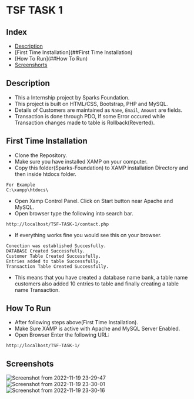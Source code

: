 # TSF TASK 1

## Index
- [Description](#Description)
- [First Time Installation](##First Time Installation)
- [How To Run](##How To Run)
- [Screenshorts](#Screenshorts)

## Description
- This a Internship project by Sparks Foundation.
- This project is built on HTML/CSS, Bootstrap, PHP and MySQL.
- Details of Customers are maintained as `Name`, `Email`, `Amount` are fields.
- Transaction is done through PDO, If some Error occured while Transaction changes made to table is Rollback(Reverted).  

## First Time Installation
- Clone the Repository.
- Make sure you have installed XAMP on your computer.
- Copy this folder(Sparks-Foundation) to XAMP installation Directory and then inside htdocs folder.

```
For Example
C:\xampp\htdocs\
```
- Open Xamp Control Panel. Click on Start button near Apache and MySQL.
- Open browser type the following into search bar.
```
http://localhost/TSF-TASK-1/contact.php
```
- If everything works fine you would see this on your browser.
```
Conection was established Succesfully.
DATABASE Created Successfully.
Customer Table Created Successfully.
Entries added to table Successfully.
Transaction Table Created Successfully.
```
- This means that you have created a database name bank, a table name customers also added 10 entries to table and finally creating a table name Transaction.

## How To Run
- After following steps above(First Time Installation).
- Make Sure XAMP is active with Apache and MySQL Server Enabled.
- Open Browser Enter the following URL:
```
http://localhost/TSF-TASK-1/
```

## Screenshots
![Screenshot from 2022-11-19 23-29-47](https://user-images.githubusercontent.com/114823844/202865356-dfceca8b-6152-41c2-b324-e0a0c728794d.png)
![Screenshot from 2022-11-19 23-30-01](https://user-images.githubusercontent.com/114823844/202865370-90b9a076-be67-42e0-9721-7a97158fa5aa.png)
![Screenshot from 2022-11-19 23-30-16](https://user-images.githubusercontent.com/114823844/202865378-624e1a47-0262-4a25-977f-5b88a9e617b8.png)

